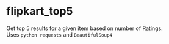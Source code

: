 # flipkart_top5

Get top 5 results for a given item based on number of Ratings.  
Uses ```python requests``` and ```BeautifulSoup4```
